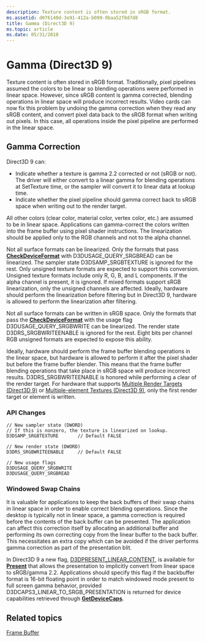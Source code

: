 ```yaml
---
description: Texture content is often stored in sRGB format.
ms.assetid: d076140d-3e91-412a-b099-9baa52f8d7d8
title: Gamma (Direct3D 9)
ms.topic: article
ms.date: 05/31/2018
---
```


# Gamma (Direct3D 9)

Texture content is often stored in sRGB format. Traditionally, pixel pipelines assumed the colors to be linear so blending operations were performed in linear space. However, since sRGB content is gamma corrected, blending operations in linear space will produce incorrect results. Video cards can now fix this problem by undoing the gamma correction when they read any sRGB content, and convert pixel data back to the sRGB format when writing out pixels. In this case, all operations inside the pixel pipeline are performed in the linear space.

## Gamma Correction

Direct3D 9 can:

-   Indicate whether a texture is gamma 2.2 corrected or not (sRGB or not). The driver will either convert to a linear gamma for blending operations at SetTexture time, or the sampler will convert it to linear data at lookup time.
-   Indicate whether the pixel pipeline should gamma correct back to sRGB space when writing out to the render target.

All other colors (clear color, material color, vertex color, etc.) are assumed to be in linear space. Applications can gamma-correct the colors written into the frame buffer using pixel shader instructions. The linearization should be applied only to the RGB channels and not to the alpha channel.

Not all surface formats can be linearized. Only the formats that pass [**CheckDeviceFormat**](/windows/win32/api/d3d9/nf-d3d9-idirect3d9-checkdeviceformat) with D3DUSAGE\_QUERY\_SRGBREAD can be linearized. The sampler state D3DSAMP\_SRGBTEXTURE is ignored for the rest. Only unsigned texture formats are expected to support this conversion. Unsigned texture formats include only R, G, B, and L components. If the alpha channel is present, it is ignored. If mixed formats support sRGB linearization, only the unsigned channels are affected. Ideally, hardware should perform the linearization before filtering but in Direct3D 9, hardware is allowed to perform the linearization after filtering.

Not all surface formats can be written in sRGB space. Only the formats that pass the [**CheckDeviceFormat**](/windows/win32/api/d3d9/nf-d3d9-idirect3d9-checkdeviceformat) with the usage flag D3DUSAGE\_QUERY\_SRGBWRITE can be linearized. The render state D3DRS\_SRGBWRITEENABLE is ignored for the rest. Eight bits per channel RGB unsigned formats are expected to expose this ability.

Ideally, hardware should perform the frame buffer blending operations in the linear space, but hardware is allowed to perform it after the pixel shader but before the frame buffer blender. This means that the frame buffer blending operations that take place in sRGB space will produce incorrect results. D3DRS\_SRGBWRITEENABLE is honored while performing a clear of the render target. For hardware that supports [Multiple Render Targets (Direct3D 9)](multiple-render-targets.md) or [Multiple-element Textures (Direct3D 9)](multiple-element-textures.md), only the first render target or element is written.

### API Changes


```
// New sampler state (DWORD)
// If this is nonzero, the texture is linearized on lookup.
D3DSAMP_SRGBTEXTURE       // Default FALSE

// New render state (DWORD)
D3DRS_SRGBWRITEENABLE     // Default FALSE

// New usage flags
D3DUSAGE_QUERY_SRGBWRITE
D3DUSAGE_QUERY_SRGBREAD
```



### Windowed Swap Chains

It is valuable for applications to keep the back buffers of their swap chains in linear space in order to enable correct blending operations. Since the desktop is typically not in linear space, a gamma correction is required before the contents of the back buffer can be presented. The application can affect this correction itself by allocating an additional buffer and performing its own correcting copy from the linear buffer to the back buffer. This necessitates an extra copy which can be avoided if the driver performs gamma correction as part of the presentation blit.

In Direct3D 9 a new flag, [D3DPRESENT\_LINEAR\_CONTENT](d3dpresent.md), is available for [**Present**](/windows/desktop/api) that allows the presentation to implicitly convert from linear space to sRGB/gamma 2.2. Applications should specify this flag if the backbuffer format is 16-bit floating point in order to match windowed mode present to full screen gamma behavior, provided D3DCAPS3\_LINEAR\_TO\_SRGB\_PRESENTATION is returned for device capabilities retrieved through [**GetDeviceCaps**](/windows/win32/api/d3d9helper/nf-d3d9helper-idirect3ddevice9-getdevicecaps).

## Related topics

<dl> <dt>

[Frame Buffer](frame-buffer.md)
</dt> </dl>

 

 
